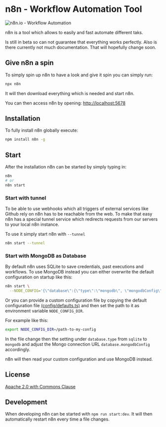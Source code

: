 # n8n - Workflow Automation Tool

![n8n.io - Workflow Automation](https://n8n.io/n8n-logo.png)

n8n is a tool which allows to easily and fast automate different taks.

Is still in beta so can not guarantee that everything works perfectly. Also
is there currently not much documentation. That will hopefully change soon.


## Give n8n a spin

To simply spin up n8n to have a look and give it spin you can simply run:

```bash
npx n8n
```

It will then download everything which is needed and start n8n.

You can then access n8n by opening:
[http://localhost:5678](http://localhost:5678)


## Installation

To fully install n8n globally execute:

```bash
npm install n8n -g
```

## Start

After the installation n8n can be started by simply typing in:

```bash
n8n
# or
n8n start
```


### Start with tunnel

To be able to use webhooks which all triggers of external services like Github
rely on n8n has to be reachable from the web. To make that easy n8n has a
special tunnel service which redirects requests from our servers to your local
n8n instance.

To use it simply start n8n with `--tunnel`

```bash
n8n start --tunnel
```


### Start with MongoDB as Database

By default n8n uses SQLite to save credentials, past executions and workflows.
To use MongoDB instead you can either overwrite the default configuration on
startup like this:

```bash
n8n start \
  --NODE_CONFIG='{\"database\":{\"type\":\"mongodb\", \"mongodbConfig\":{\"url\":\"mongodb://MONGO_USER:MONGO_PASSWORD@MONGO_SERVER:MONGO_PORT/MONGO_DATABASE\"}}}'"
```

Or you can provide a custom configuration file by copying the default
configuration file [(config/defaults.ts)](config/default.ts) and then set the
path to it as environment variable `NODE_CONFIG_DIR`.

For example like this:
```bash
export NODE_CONFIG_DIR=/path-to-my-config
```

In the file change then the
setting under `database.type` from `sqlite` to `mongodb` and adjust the Mongo
connection URL  `database.mongodbConfig` accordingly.


n8n will then read your custom configuration and use MongoDB instead.


## License

[Apache 2.0 with Commons Clause](LICENSE.md)


## Development

When developing n8n can be started with `npm run start:dev`.
It will then automatically restart n8n every time a file changes.
